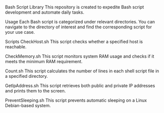 Bash Script Library
This repository is created to expedite Bash script development and automate daily tasks.

Usage
Each Bash script is categorized under relevant directories. You can navigate to the directory of interest and find the corresponding script for your use case.

Scripts
CheckHost.sh
This script checks whether a specified host is reachable.

CheckMemory.sh
This script monitors system RAM usage and checks if it meets the minimum RAM requirement.

Count.sh
This script calculates the number of lines in each shell script file in a specified directory.

GetIpAddress.sh
This script retrieves both public and private IP addresses and prints them to the screen.

PreventSleeping.sh
This script prevents automatic sleeping on a Linux Debian-based system.
